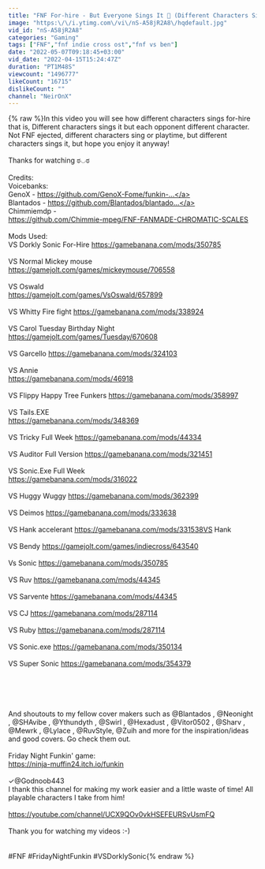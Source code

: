 ```yaml
---
title: "FNF For-hire - But Everyone Sings It 🎤 (Different Characters Sing It)VS Dorkly Sonic"
image: "https:\/\/i.ytimg.com\/vi\/nS-A58jR2A8\/hqdefault.jpg"
vid_id: "nS-A58jR2A8"
categories: "Gaming"
tags: ["FNF","fnf indie cross ost","fnf vs ben"]
date: "2022-05-07T09:18:45+03:00"
vid_date: "2022-04-15T15:24:47Z"
duration: "PT1M48S"
viewcount: "1496777"
likeCount: "16715"
dislikeCount: ""
channel: "NeirOnX"
---
```

{% raw %}In this video you will see how different characters sings for-hire that is, Different characters sings it but each opponent different character.  Not FNF ejected, different characters sing or playtime, but different characters sings it, but hope you enjoy it anyway!<br /><br />Thanks for watching ಠ◡ಠ<br /><br />Credits:<br />Voicebanks:<br />GenoX - <a rel="nofollow" target="blank" href="https://github.com/GenoX-Fome/funkin-...">https://github.com/GenoX-Fome/funkin-...</a><br />Blantados - <a rel="nofollow" target="blank" href="https://github.com/Blantados/blantado...">https://github.com/Blantados/blantado...</a><br />Chimmiemdp -<br /><a rel="nofollow" target="blank" href="https://github.com/Chimmie-mpeg/FNF-FANMADE-CHROMATIC-SCALES">https://github.com/Chimmie-mpeg/FNF-FANMADE-CHROMATIC-SCALES</a><br /><br />Mods Used:<br />VS Dorkly Sonic For-Hire <a rel="nofollow" target="blank" href="https://gamebanana.com/mods/350785">https://gamebanana.com/mods/350785</a> <br /><br />VS Normal Mickey mouse<br /><a rel="nofollow" target="blank" href="https://gamejolt.com/games/mickeymouse/706558">https://gamejolt.com/games/mickeymouse/706558</a><br /><br />VS Oswald <br /><a rel="nofollow" target="blank" href="https://gamejolt.com/games/VsOswald/657899">https://gamejolt.com/games/VsOswald/657899</a><br /><br />VS Whitty Fire fight <a rel="nofollow" target="blank" href="https://gamebanana.com/mods/338924">https://gamebanana.com/mods/338924</a> <br /><br />VS Carol Tuesday Birthday Night<br /><a rel="nofollow" target="blank" href="https://gamejolt.com/games/Tuesday/670608">https://gamejolt.com/games/Tuesday/670608</a><br /><br />VS Garcello <a rel="nofollow" target="blank" href="https://gamebanana.com/mods/324103">https://gamebanana.com/mods/324103</a> <br /><br />VS Annie <br /><a rel="nofollow" target="blank" href="https://gamebanana.com/mods/46918">https://gamebanana.com/mods/46918</a><br /><br />VS Flippy Happy Tree Funkers <a rel="nofollow" target="blank" href="https://gamebanana.com/mods/358997">https://gamebanana.com/mods/358997</a> <br /><br />VS Tails.EXE<br /><a rel="nofollow" target="blank" href="https://gamebanana.com/mods/348369">https://gamebanana.com/mods/348369</a><br /><br />VS Tricky Full Week <a rel="nofollow" target="blank" href="https://gamebanana.com/mods/44334">https://gamebanana.com/mods/44334</a> <br /><br />VS Auditor Full Version <a rel="nofollow" target="blank" href="https://gamebanana.com/mods/321451">https://gamebanana.com/mods/321451</a> <br /><br />VS Sonic.Exe Full Week<br /><a rel="nofollow" target="blank" href="https://gamebanana.com/mods/316022">https://gamebanana.com/mods/316022</a><br /><br />VS Huggy Wuggy <a rel="nofollow" target="blank" href="https://gamebanana.com/mods/362399">https://gamebanana.com/mods/362399</a> <br /><br />VS Deimos <a rel="nofollow" target="blank" href="https://gamebanana.com/mods/333638">https://gamebanana.com/mods/333638</a> <br /><br />VS Hank accelerant <a rel="nofollow" target="blank" href="https://gamebanana.com/mods/331538VS">https://gamebanana.com/mods/331538VS</a> Hank <br /><br />VS Bendy <a rel="nofollow" target="blank" href="https://gamejolt.com/games/indiecross/643540">https://gamejolt.com/games/indiecross/643540</a> <br /><br />Vs Sonic <a rel="nofollow" target="blank" href="https://gamebanana.com/mods/350785">https://gamebanana.com/mods/350785</a> <br /><br />VS Ruv <a rel="nofollow" target="blank" href="https://gamebanana.com/mods/44345">https://gamebanana.com/mods/44345</a> <br /><br />VS Sarvente <a rel="nofollow" target="blank" href="https://gamebanana.com/mods/44345">https://gamebanana.com/mods/44345</a> <br /><br />VS CJ <a rel="nofollow" target="blank" href="https://gamebanana.com/mods/287114">https://gamebanana.com/mods/287114</a> <br /><br />VS Ruby <a rel="nofollow" target="blank" href="https://gamebanana.com/mods/287114">https://gamebanana.com/mods/287114</a> <br /><br />VS Sonic.exe <a rel="nofollow" target="blank" href="https://gamebanana.com/mods/350134">https://gamebanana.com/mods/350134</a> <br /><br />VS Super Sonic <a rel="nofollow" target="blank" href="https://gamebanana.com/mods/354379">https://gamebanana.com/mods/354379</a><br /><br /><br /><br /><br /><br />And shoutouts to my fellow cover makers such as @Blantados , @Neonight , @SHAvibe , @Ythundyth , @Swirl , @Hexadust , @Vitor0502 , @Sharv , @Mewrk , @Lylace , @RuvStyle, @Zuih and more for the inspiration/ideas and good covers. Go check them out.<br /><br />Friday Night Funkin' game: <br /><a rel="nofollow" target="blank" href="https://ninja-muffin24.itch.io/funkin">https://ninja-muffin24.itch.io/funkin</a><br /><br />✓@Godnoob443<br />I thank this channel for making my work easier and a little waste of time! All playable characters I take from him!<br /><br /><a rel="nofollow" target="blank" href="https://youtube.com/channel/UCX9QOv0vkHSEFEURSvUsmFQ">https://youtube.com/channel/UCX9QOv0vkHSEFEURSvUsmFQ</a><br /><br />Thank you for watching my videos :-)<br /><br /><br />#FNF #FridayNightFunkin #VSDorklySonic{% endraw %}
